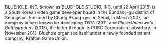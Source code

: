 BLUEHOLE, INC. (known as BLUEHOLE STUDIO, INC. until 22 April 2015) is a South Korean video game developer based in the Bundang-gu district of Seongnam. Founded by Chang Byung-gyu, in Seoul, in March 2007, the company is best known for developing _TERA_ (2011) and _PlayerUnknown's Battlegrounds_ (2017), the latter through its PUBG Corporation subsidiary. In November 2018, Bluehole organised itself under a newly founded parent company, Krafton Game Union.
